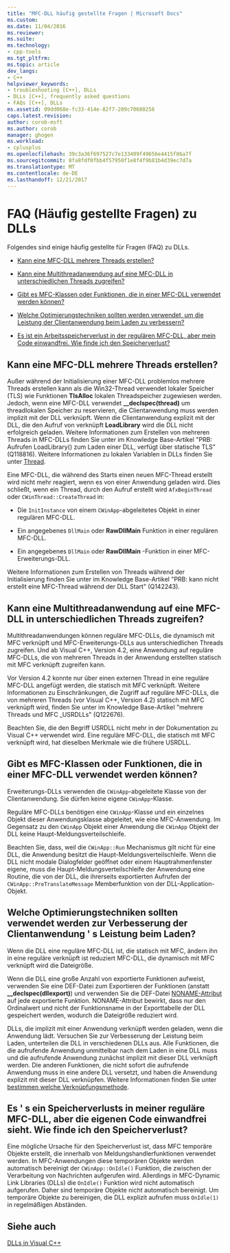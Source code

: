 ```yaml
---
title: "MFC-DLL häufig gestellte Fragen | Microsoft Docs"
ms.custom: 
ms.date: 11/04/2016
ms.reviewer: 
ms.suite: 
ms.technology:
- cpp-tools
ms.tgt_pltfrm: 
ms.topic: article
dev_langs:
- C++
helpviewer_keywords:
- troubleshooting [C++], DLLs
- DLLs [C++], frequently asked questions
- FAQs [C++], DLLs
ms.assetid: 09dd068e-fc33-414e-82f7-289c70680256
caps.latest.revision: 
author: corob-msft
ms.author: corob
manager: ghogen
ms.workload:
- cplusplus
ms.openlocfilehash: 39c3a36f697527c7e133409f49656e4415f86a7f
ms.sourcegitcommit: 8fa8fdf0fbb4f57950f1e8f4f9b81b4d39ec7d7a
ms.translationtype: MT
ms.contentlocale: de-DE
ms.lasthandoff: 12/21/2017
---
```

# <a name="dll-frequently-asked-questions"></a>FAQ (Häufig gestellte Fragen) zu DLLs  
  
Folgendes sind einige häufig gestellte für Fragen (FAQ) zu DLLs.  
    
-   [Kann eine MFC-DLL mehrere Threads erstellen?](#mfc_multithreaded_1)  

-   [Kann eine Multithreadanwendung auf eine MFC-DLL in unterschiedlichen Threads zugreifen?](#mfc_multithreaded_2)  
  
-   [Gibt es MFC-Klassen oder Funktionen, die in einer MFC-DLL verwendet werden können?](#mfc_prohibited_classes)  
  
-   [Welche Optimierungstechniken sollten werden verwendet, um die Leistung der Clientanwendung beim Laden zu verbessern?](#mfc_optimization)  
  
-   [Es ist ein Arbeitsspeicherverlust in der regulären MFC-DLL, aber mein Code einwandfrei. Wie finde ich den Speicherverlust?](#memory_leak)  

## <a name="mfc_multithreaded_1"></a>Kann eine MFC-DLL mehrere Threads erstellen?  
  
Außer während der Initialisierung einer MFC-DLL problemlos mehrere Threads erstellen kann als die Win32-Thread verwendet lokaler Speicher (TLS) wie Funktionen **TlsAlloc** lokalen Threadspeicher zugewiesen werden. Jedoch, wenn eine MFC-DLL verwendet **__declspec(thread)** um threadlokalen Speicher zu reservieren, die Clientanwendung muss werden implizit mit der DLL verknüpft. Wenn die Clientanwendung explizit mit der DLL, die den Aufruf von verknüpft **LoadLibrary** wird die DLL nicht erfolgreich geladen. Weitere Informationen zum Erstellen von mehreren Threads in MFC-DLLs finden Sie unter im Knowledge Base-Artikel "PRB: Aufrufen LoadLibrary() zum Laden einer DLL, verfügt über statische TLS" (Q118816). Weitere Informationen zu lokalen Variablen in DLLs finden Sie unter [Thread](../cpp/thread.md).
  
 Eine MFC-DLL, die während des Starts einen neuen MFC-Thread erstellt wird nicht mehr reagiert, wenn es von einer Anwendung geladen wird. Dies schließt, wenn ein Thread, durch den Aufruf erstellt wird `AfxBeginThread` oder `CWinThread::CreateThread` in:  
  
-   Die `InitInstance` von einem `CWinApp`-abgeleitetes Objekt in einer regulären MFC-DLL.  
  
-   Ein angegebenes `DllMain` oder **RawDllMain** Funktion in einer regulären MFC-DLL.  
  
-   Ein angegebenes `DllMain` oder **RawDllMain** -Funktion in einer MFC-Erweiterungs-DLL.  
  
 Weitere Informationen zum Erstellen von Threads während der Initialisierung finden Sie unter im Knowledge Base-Artikel "PRB: kann nicht erstellt eine MFC-Thread während der DLL Start" (Q142243).  
  
## <a name="mfc_multithreaded_2"></a>Kann eine Multithreadanwendung auf eine MFC-DLL in unterschiedlichen Threads zugreifen?
Multithreadanwendungen können reguläre MFC-DLLs, die dynamisch mit MFC verknüpft und MFC-Erweiterungs-DLLs aus unterschiedlichen Threads zugreifen. Und ab Visual C++, Version 4.2, eine Anwendung auf reguläre MFC-DLLs, die von mehreren Threads in der Anwendung erstellten statisch mit MFC verknüpft zugreifen kann.  
  
 Vor Version 4.2 konnte nur über einen externen Thread in eine reguläre MFC-DLL angefügt werden, die statisch mit MFC verknüpft. Weitere Informationen zu Einschränkungen, die Zugriff auf reguläre MFC-DLLs, die von mehreren Threads (vor Visual C++, Version 4.2) statisch mit MFC verknüpft wird, finden Sie unter im Knowledge Base-Artikel "mehrere Threads und MFC _USRDLLs" (Q122676).  
  
 Beachten Sie, die den Begriff USRDLL nicht mehr in der Dokumentation zu Visual C++ verwendet wird. Eine reguläre MFC-DLL, die statisch mit MFC verknüpft wird, hat dieselben Merkmale wie die frühere USRDLL.  


## <a name="mfc_prohibited_classes"></a>Gibt es MFC-Klassen oder Funktionen, die in einer MFC-DLL verwendet werden können?
Erweiterungs-DLLs verwenden die `CWinApp`-abgeleitete Klasse von der Clientanwendung. Sie dürfen keine eigene `CWinApp`-Klasse.  
  
Reguläre MFC-DLLs benötigen eine `CWinApp`-Klasse und ein einzelnes Objekt dieser Anwendungsklasse abgeleitet, wie eine MFC-Anwendung. Im Gegensatz zu den `CWinApp` Objekt einer Anwendung die `CWinApp` Objekt der DLL keine Haupt-Meldungsverteilschleife.  
  
 Beachten Sie, dass, weil die `CWinApp::Run` Mechanismus gilt nicht für eine DLL, die Anwendung besitzt die Haupt-Meldungsverteilschleife. Wenn die DLL nicht modale Dialogfelder geöffnet oder einem Hauptrahmenfenster eigene, muss die Haupt-Meldungsverteilschleife der Anwendung eine Routine, die von der DLL, die ihrerseits exportierten Aufrufen der `CWinApp::PreTranslateMessage` Memberfunktion von der DLL-Application-Objekt.  

## <a name="mfc_optimization"></a>Welche Optimierungstechniken sollten verwendet werden zur Verbesserung der Clientanwendung &#39; s Leistung beim Laden?
Wenn die DLL eine reguläre MFC-DLL ist, die statisch mit MFC, ändern ihn in eine reguläre verknüpft ist reduziert MFC-DLL, die dynamisch mit MFC verknüpft wird die Dateigröße.  
  
 Wenn die DLL eine große Anzahl von exportierte Funktionen aufweist, verwenden Sie eine DEF-Datei zum Exportieren der Funktionen (anstatt **__declspec(dllexport)**) und verwenden Sie die DEF-Datei [NONAME-Attribut](../build/exporting-functions-from-a-dll-by-ordinal-rather-than-by-name.md) auf jede exportierte Funktion. NONAME-Attribut bewirkt, dass nur den Ordinalwert und nicht der Funktionsname in der Exporttabelle der DLL gespeichert werden, wodurch die Dateigröße reduziert wird.  
  
 DLLs, die implizit mit einer Anwendung verknüpft werden geladen, wenn die Anwendung lädt. Versuchen Sie zur Verbesserung der Leistung beim Laden, unterteilen die DLL in verschiedenen DLLs aus. Alle Funktionen, die die aufrufende Anwendung unmittelbar nach dem Laden in eine DLL muss und die aufrufende Anwendung zunächst implizit mit dieser DLL verknüpft werden. Die anderen Funktionen, die nicht sofort die aufrufende Anwendung muss in eine andere DLL versetzt, und haben die Anwendung explizit mit dieser DLL verknüpfen. Weitere Informationen finden Sie unter [bestimmen welche Verknüpfungsmethode](../build/linking-an-executable-to-a-dll.md#determining-which-linking-method-to-use).  

## <a name="memory_leak"></a>Es &#39; s ein Speicherverlusts in meiner reguläre MFC-DLL, aber die eigenen Code einwandfrei sieht. Wie finde ich den Speicherverlust?  
  
Eine mögliche Ursache für den Speicherverlust ist, dass MFC temporäre Objekte erstellt, die innerhalb von Meldungshandlerfunktionen verwendet werden. In MFC-Anwendungen diese temporären Objekte werden automatisch bereinigt der `CWinApp::OnIdle()` Funktion, die zwischen der Verarbeitung von Nachrichten aufgerufen wird. Allerdings in MFC-Dynamic Link Libraries (DLLs) die `OnIdle()` Funktion wird nicht automatisch aufgerufen. Daher sind temporäre Objekte nicht automatisch bereinigt. Um temporäre Objekte zu bereinigen, die DLL explizit aufrufen muss `OnIdle(1)` in regelmäßigen Abständen.  
  
## <a name="see-also"></a>Siehe auch  
 [DLLs in Visual C++](../build/dlls-in-visual-cpp.md)